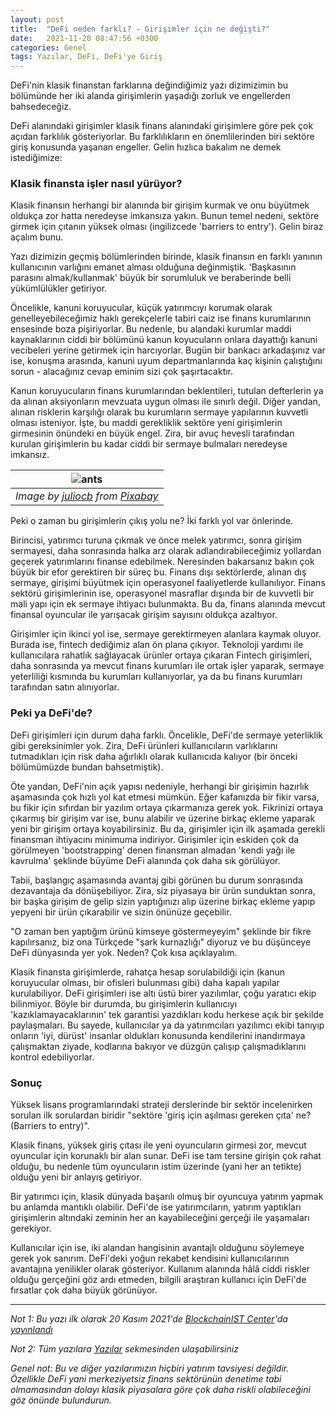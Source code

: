 ```yaml
---
layout: post
title:  "DeFi neden farklı? - Girişimler için ne değişti?"
date:   2021-11-20 08:47:56 +0300
categories: Genel
tags: Yazılar, DeFi, DeFi'ye Giriş
---
```


DeFi'nin klasik finanstan farklarına değindiğimiz yazı dizimizimin bu bölümünde her iki alanda girişimlerin yaşadığı zorluk ve engellerden bahsedeceğiz. 

DeFi alanındaki girişimler klasik finans alanındaki girişimlere göre pek çok açıdan farklılık gösteriyorlar. Bu farklılıkların en önemlilerinden biri sektöre giriş konusunda yaşanan engeller. Gelin hızlıca bakalım ne demek istediğimize: 

### Klasik finansta işler nasıl yürüyor?
Klasik finansın herhangi bir alanında bir girişim kurmak ve onu büyütmek oldukça zor hatta neredeyse imkansıza yakın. Bunun temel nedeni, sektöre girmek için çıtanın yüksek olması (ingilizcede 'barriers to entry'). Gelin biraz açalım bunu. 

Yazı dizimizin geçmiş bölümlerinden birinde, klasik finansın en farklı yanının kullanıcının varlığını emanet alması olduğuna değinmiştik. 'Başkasının parasını almak/kullanmak' büyük bir sorumluluk ve beraberinde belli yükümlülükler getiriyor. 

Öncelikle, kanuni koruyucular, küçük yatırımcıyı korumak olarak genelleyebileceğimiz haklı gerekçelerle tabiri caiz ise finans kurumlarının ensesinde boza pişiriyorlar. Bu nedenle, bu alandaki kurumlar maddi kaynaklarının ciddi bir bölümünü kanun koyucuların onlara dayattığı kanuni vecibeleri yerine getirmek için harcıyorlar. Bugün bir bankacı arkadaşınız var ise, konuşma arasında, kanuni uyum departmanlarında kaç kişinin çalıştığını sorun - alacağınız cevap eminim sizi çok şaşırtacaktır. 

Kanun koruyucuların finans kurumlarından beklentileri, tutulan defterlerin ya da alınan aksiyonların mevzuata uygun olması ile sınırlı değil. Diğer yandan, alınan risklerin karşılığı olarak bu kurumların sermaye yapılarının kuvvetli olması isteniyor.  İşte, bu maddi gerekliklik sektöre yeni girişimlerin girmesinin önündeki en büyük engel. Zira, bir avuç hevesli tarafından kurulan girişimlerin bu kadar ciddi bir sermaye bulmaları neredeyse imkansız. 

| ![ants](/assets/ant-gfaba07ee2_800.jpg)|
|:--:| 
| *Image by [juliocb](https://pixabay.com/users/juliocb-7022246/) from [Pixabay](https://pixabay.com/)*|

Peki o zaman bu girişimlerin çıkış yolu ne? İki farklı yol var önlerinde. 

Birincisi, yatırımcı turuna çıkmak ve önce melek yatırımcı, sonra girişim sermayesi, daha sonrasında halka arz olarak adlandırabileceğimiz yollardan geçerek yatırımlarını finanse edebilmek. Neresinden bakarsanız bakın çok büyük bir efor gerektiren bir süreç bu. Finans dışı sektörlerde, alınan dış sermaye, girişimi büyütmek için operasyonel faaliyetlerde kullanılıyor. Finans sektörü girişimlerinin ise, operasyonel masraflar dışında bir de kuvvetli bir mali yapı için ek sermaye ihtiyacı bulunmakta. Bu da, finans alanında mevcut finansal oyuncular ile yarışacak girişim sayısını oldukça azaltıyor. 

Girişimler için ikinci yol ise, sermaye gerektirmeyen alanlara kaymak oluyor. Burada ise, fintech dediğimiz alan ön plana çıkıyor. Teknoloji yardımı ile kullanıcılara rahatlık sağlayacak ürünler ortaya çıkaran Fintech girişimleri, daha sonrasında ya mevcut finans kurumları ile ortak işler yaparak, sermaye yeterliliği kısmında bu kurumları kullanıyorlar, ya da bu finans kurumları tarafından satın alınıyorlar. 

### Peki ya DeFi'de?
DeFi girişimleri için durum daha farklı. Öncelikle, DeFi'de sermaye yeterliklik gibi gereksinimler yok. Zira, DeFi ürünleri kullanıcıların varlıklarını tutmadıkları için risk daha ağırlıklı olarak kullanıcıda kalıyor (bir önceki bölümümüzde bundan bahsetmiştik).

Öte yandan, DeFi'nin açık yapısı nedeniyle, herhangi bir girişimin hazırlık aşamasında çok hızlı yol kat etmesi mümkün. Eğer kafanızda bir fikir varsa, bu fikir için sıfırdan bir yazılım ortaya çıkarmanıza gerek yok. Fikrinizi ortaya çıkarmış bir girişim var ise, bunu alabilir ve üzerine birkaç ekleme yaparak yeni bir girişim ortaya koyabilirsiniz. Bu da, girişimler için ilk aşamada gerekli finansman ihtiyacını minimuma indiriyor. Girişimler için eskiden çok da görülmeyen 'bootstrapping' denen finansman almadan 'kendi yağı ile kavrulma' şeklinde büyüme DeFi alanında çok daha sık görülüyor. 

Tabii, başlangıç aşamasında avantaj gibi görünen bu durum sonrasında dezavantaja da dönüşebiliyor. Zira, siz piyasaya bir ürün sunduktan sonra, bir başka girişim de gelip sizin yaptığınızı alıp üzerine birkaç ekleme yapıp yepyeni bir ürün çıkarabilir ve sizin önünüze geçebilir. 

"O zaman ben yaptığım ürünü kimseye göstermeyeyim" şeklinde bir fikre kapılırsanız, biz ona Türkçede "şark kurnazlığı" diyoruz ve bu düşünceye DeFi dünyasında yer yok. Neden? Çok kısa açıklayalım.

Klasik finansta girişimlerde, rahatça hesap sorulabildiği için (kanun koruyucular olması, bir ofisleri bulunması gibi) daha kapalı yapılar kurulabiliyor. DeFi girişimleri ise altı üstü birer yazılımlar, çoğu yaratıcı ekip bilinmiyor. Böyle bir durumda, bu girişimlerin kullanıcıyı 'kazıklamayacaklarının' tek garantisi yazdıkları kodu herkese açık bir şekilde paylaşmaları. Bu sayede, kullanıcılar ya da yatırımcıları yazılımcı ekibi tanıyıp onların 'iyi, dürüst' insanlar oldukları konusunda kendilerini inandırmaya çalışmaktan ziyade, kodlarına bakıyor ve düzgün çalışıp çalışmadıklarını kontrol edebiliyorlar.

### Sonuç
Yüksek lisans programlarındaki strateji derslerinde bir sektör incelenirken sorulan ilk sorulardan biridir "sektöre 'giriş için aşılması gereken çıta' ne? (Barriers to entry)". 

Klasik finans, yüksek giriş çıtası ile yeni oyuncuların girmesi zor, mevcut oyuncular için korunaklı bir alan sunar. DeFi ise tam tersine girişin çok rahat olduğu, bu nedenle tüm oyuncuların istim üzerinde (yani her an tetikte) olduğu yeni bir anlayış getiriyor.

Bir yatırımcı için, klasik dünyada başarılı olmuş bir oyuncuya yatırım yapmak bu anlamda mantıklı olabilir. DeFi'de ise yatırımcıların, yatırım yaptıkları girişimlerin altındaki zeminin her an kayabileceğini gerçeği ile yaşamaları gerekiyor.

Kullanıcılar için ise, iki alandan hangisinin avantajlı olduğunu söylemeye gerek yok sanırım. DeFi'deki yoğun rekabet kendisini kullanıcılarının avantajına yenilikler olarak gösteriyor. Kullanım alanında hâlâ ciddi riskler olduğu gerçeğini göz ardı etmeden, bilgili araştıran kullanıcı için DeFi'de fırsatlar çok daha büyük görünüyor.

---

*Not 1: Bu yazı ilk olarak 20 Kasım 2021'de [BlockchainIST Center](https://medium.com/blockchainist-center)'da [yayınlandı]()*

*Not 2: Tüm yazılara [Yazılar](/articles/) sekmesinden ulaşabilirsiniz*

*Genel not: Bu ve diğer yazılarımızın hiçbiri yatırım tavsiyesi değildir. Özellikle DeFi yani merkeziyetsiz finans sektörünün denetime tabi olmamasından dolayı klasik piyasalara göre çok daha riskli olabileceğini göz önünde bulundurun.* 

